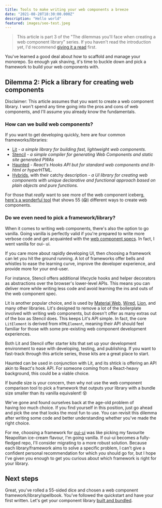 ```yaml
---
title: Tools to make writing your web components a breeze
date: "2021-08-28T18:30:00.000Z"
description: "Hello world"
featured: images/seo-test.jpeg
---
```


> This article is part 3 of the "The dilemmas you'll face when creating a web component library" series. If you haven't read the introduction yet, I'd recommend [giving it a read](/000-the-dilemmas-you'll-face-when-creating-a-web-component-library) first.

You've learned a good deal about how to scaffold and manage your monorepo. So enough yak shaving, it's time to buckle down and pick a framework to build your web components with.

## Dilemma 2: Pick a library for creating web components

Disclaimer: This article assumes that you want to create a web component library. I won't spend any time going into the pros and cons of web components, and I'll assume you already know the fundamentals.

### How can we build web components?

If you want to get developing quickly, here are four common frameworks/libraries:

- [Lit](https://github.com/lit/lit/) - _a simple library for building fast, lightweight web components._
- [Stencil](https://stenciljs.com/) - _a simple compiler for generating Web Components and static site generated PWAs_
- [Haunted](https://hauntedhooks.netlify.app/) - _React's Hooks API but for standard web components and lit-html or hyperHTML._
- [Hybrids](https://hybrids.js.org/#/), with their catchy description - _a UI library for creating web components with unique declarative and functional approach based on plain objects and pure functions._

For those that _really_ want to see more of the web component iceberg, [here's a wonderful tool](https://webcomponents.dev/blog/all-the-ways-to-make-a-web-component/) that shows 55 (😱) different ways to create web components.

### Do we even need to pick a framework/library?

When it comes to writing web components, there's also the option to go vanilla. Going vanilla is perfectly valid if you're prepared to write more verbose code and get acquainted with the [web component specs](https://github.com/WICG/webcomponents). In fact, I went vanilla for oui- ui.

If you care more about rapidly developing UI, then choosing a framework can let you hit the ground running. A lot of frameworks offer bells and whistles to ease the learning curve, improve the developer experience, and provide more for your end-user.

For instance, Stencil offers additional lifecycle hooks and helper decorators as abstractions over the browser's lower-level APIs. This means you can deliver more while writing less code and avoid learning the ins and outs of the web component spec.

Lit is another popular choice, and is used by [Material Web](https://material-components.github.io/material-components-web-catalog/#/component/button), [Wired](https://github.com/rough-stuff/wired-elements/blob/master/src/wired-card.ts), [Lion](https://lion-web.netlify.app/), and many other libraries. Lit's designed to remove a lot of the boilerplate involved with writing web components, but doesn't offer as many extras out of the box as Stencil does. This keeps Lit's API simple. In fact, the core `LitElement` is derived from `HTMLElement`, meaning their API should feel familiar for those with some pre-existing web component development experiences.

Both Lit and Stencil offer starter kits that set up your development environment to ease with developing, testing, and publishing. If you want to fast-track through this article series, those kits are a great place to start.

Haunted can be used in conjunction with Lit, and its shtick is offering an API akin to React's hook API. For someone coming from a React-heavy background, this could be a viable choice.

If bundle size is your concern, then why not use the web component comparison tool to pick a framework that outputs your library with a bundle size smaller than its vanilla equivalent! 😵

We've gone and found ourselves back at the age-old problem of having *too* much choice. If you find yourself in this position, just go ahead and pick the one that looks the most fun to use. You can revisit this dilemma after writing some code and better understanding whether you've made the right choice.

For me, choosing a framework for [oui-ui](https://oui-ui.netlify.app/) was like picking my favourite Neapolitan ice-cream flavour, I'm going vanilla. If oui-ui becomes a fully-fledged repo, I'll consider migrating to a more robust solution. Because each library/framework aims to solve a specific problem, I can't give a confident personal recommendation for which _you_ should go for, but I hope I've given you enough to get you curious about which framework is right for your library.

## Next steps

Great, you've rolled a 55-sided dice and chosen a web component framework/library/spellbook. You've followed the quickstart and have your first <counter> written. Let's get your component library [built and bundled](/004-how-to-build-and-maybe-bundle-your-UI-library).
